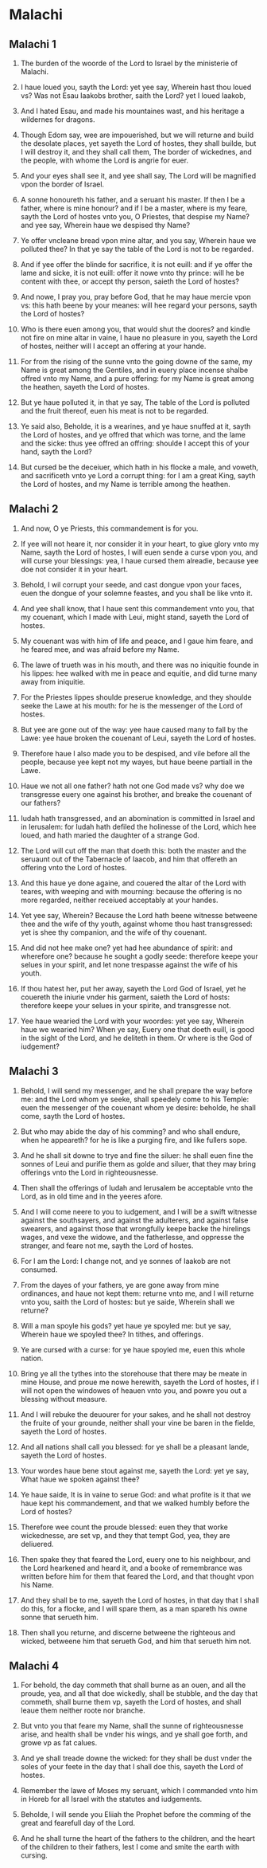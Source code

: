 # Malachi

## Malachi 1

1. The burden of the woorde of the Lord to Israel by the ministerie of Malachi.

2. I haue loued you, sayth the Lord: yet yee say, Wherein hast thou loued vs? Was not Esau Iaakobs brother, saith the Lord? yet I loued Iaakob,

3. And I hated Esau, and made his mountaines wast, and his heritage a wildernes for dragons.

4. Though Edom say, wee are impouerished, but we will returne and build the desolate places, yet sayeth the Lord of hostes, they shall builde, but I will destroy it, and they shall call them, The border of wickednes, and the people, with whome the Lord is angrie for euer.

5. And your eyes shall see it, and yee shall say, The Lord will be magnified vpon the border of Israel.

6. A sonne honoureth his father, and a seruant his master. If then I be a father, where is mine honour? and if I be a master, where is my feare, sayth the Lord of hostes vnto you, O Priestes, that despise my Name? and yee say, Wherein haue we despised thy Name?

7. Ye offer vncleane bread vpon mine altar, and you say, Wherein haue we polluted thee? In that ye say the table of the Lord is not to be regarded.

8. And if yee offer the blinde for sacrifice, it is not euill: and if ye offer the lame and sicke, it is not euill: offer it nowe vnto thy prince: will he be content with thee, or accept thy person, saieth the Lord of hostes?

9. And nowe, I pray you, pray before God, that he may haue mercie vpon vs: this hath beene by your meanes: will hee regard your persons, sayth the Lord of hostes?

10. Who is there euen among you, that would shut the doores? and kindle not fire on mine altar in vaine, I haue no pleasure in you, sayeth the Lord of hostes, neither will I accept an offering at your hande.

11. For from the rising of the sunne vnto the going downe of the same, my Name is great among the Gentiles, and in euery place incense shalbe offred vnto my Name, and a pure offering: for my Name is great among the heathen, sayeth the Lord of hostes.

12. But ye haue polluted it, in that ye say, The table of the Lord is polluted and the fruit thereof, euen his meat is not to be regarded.

13. Ye said also, Beholde, it is a wearines, and ye haue snuffed at it, sayth the Lord of hostes, and ye offred that which was torne, and the lame and the sicke: thus yee offred an offring: shoulde I accept this of your hand, sayth the Lord?

14. But cursed be the deceiuer, which hath in his flocke a male, and voweth, and sacrificeth vnto ye Lord a corrupt thing: for I am a great King, sayth the Lord of hostes, and my Name is terrible among the heathen.  

## Malachi 2

1. And now, O ye Priests, this commandement is for you.

2. If yee will not heare it, nor consider it in your heart, to giue glory vnto my Name, sayth the Lord of hostes, I will euen sende a curse vpon you, and will curse your blessings: yea, I haue cursed them alreadie, because yee doe not consider it in your heart.

3. Behold, I wil corrupt your seede, and cast dongue vpon your faces, euen the dongue of your solemne feastes, and you shall be like vnto it.

4. And yee shall know, that I haue sent this commandement vnto you, that my couenant, which I made with Leui, might stand, sayeth the Lord of hostes.

5. My couenant was with him of life and peace, and I gaue him feare, and he feared mee, and was afraid before my Name.

6. The lawe of trueth was in his mouth, and there was no iniquitie founde in his lippes: hee walked with me in peace and equitie, and did turne many away from iniquitie.

7. For the Priestes lippes shoulde preserue knowledge, and they shoulde seeke the Lawe at his mouth: for he is the messenger of the Lord of hostes.

8. But yee are gone out of the way: yee haue caused many to fall by the Lawe: yee haue broken the couenant of Leui, sayeth the Lord of hostes.

9. Therefore haue I also made you to be despised, and vile before all the people, because yee kept not my wayes, but haue beene partiall in the Lawe.

10. Haue we not all one father? hath not one God made vs? why doe we transgresse euery one against his brother, and breake the couenant of our fathers?

11. Iudah hath transgressed, and an abomination is committed in Israel and in Ierusalem: for Iudah hath defiled the holinesse of the Lord, which hee loued, and hath maried the daughter of a strange God.

12. The Lord will cut off the man that doeth this: both the master and the seruaunt out of the Tabernacle of Iaacob, and him that offereth an offering vnto the Lord of hostes.

13. And this haue ye done againe, and couered the altar of the Lord with teares, with weeping and with mourning: because the offering is no more regarded, neither receiued acceptably at your handes.

14. Yet yee say, Wherein? Because the Lord hath beene witnesse betweene thee and the wife of thy youth, against whome thou hast transgressed: yet is shee thy companion, and the wife of thy couenant.

15. And did not hee make one? yet had hee abundance of spirit: and wherefore one? because he sought a godly seede: therefore keepe your selues in your spirit, and let none trespasse against the wife of his youth.

16. If thou hatest her, put her away, sayeth the Lord God of Israel, yet he couereth the iniurie vnder his garment, saieth the Lord of hosts: therefore keepe your selues in your spirite, and transgresse not.

17. Yee haue wearied the Lord with your woordes: yet yee say, Wherein haue we wearied him? When ye say, Euery one that doeth euill, is good in the sight of the Lord, and he deliteth in them. Or where is the God of iudgement?  

## Malachi 3

1. Behold, I will send my messenger, and he shall prepare the way before me: and the Lord whom ye seeke, shall speedely come to his Temple: euen the messenger of the couenant whom ye desire: beholde, he shall come, sayth the Lord of hostes.

2. But who may abide the day of his comming? and who shall endure, when he appeareth? for he is like a purging fire, and like fullers sope.

3. And he shall sit downe to trye and fine the siluer: he shall euen fine the sonnes of Leui and purifie them as golde and siluer, that they may bring offerings vnto the Lord in righteousnesse.

4. Then shall the offerings of Iudah and Ierusalem be acceptable vnto the Lord, as in old time and in the yeeres afore.

5. And I will come neere to you to iudgement, and I will be a swift witnesse against the southsayers, and against the adulterers, and against false swearers, and against those that wrongfully keepe backe the hirelings wages, and vexe the widowe, and the fatherlesse, and oppresse the stranger, and feare not me, sayth the Lord of hostes.

6. For I am the Lord: I change not, and ye sonnes of Iaakob are not consumed.

7. From the dayes of your fathers, ye are gone away from mine ordinances, and haue not kept them: returne vnto me, and I will returne vnto you, saith the Lord of hostes: but ye saide, Wherein shall we returne?

8. Will a man spoyle his gods? yet haue ye spoyled me: but ye say, Wherein haue we spoyled thee? In tithes, and offerings.

9. Ye are cursed with a curse: for ye haue spoyled me, euen this whole nation.

10. Bring ye all the tythes into the storehouse that there may be meate in mine House, and proue me nowe herewith, sayeth the Lord of hostes, if I will not open the windowes of heauen vnto you, and powre you out a blessing without measure.

11. And I will rebuke the deuourer for your sakes, and he shall not destroy the fruite of your grounde, neither shall your vine be baren in the fielde, sayeth the Lord of hostes.

12. And all nations shall call you blessed: for ye shall be a pleasant lande, sayeth the Lord of hostes.

13. Your wordes haue bene stout against me, sayeth the Lord: yet ye say, What haue we spoken against thee?

14. Ye haue saide, It is in vaine to serue God: and what profite is it that we haue kept his commandement, and that we walked humbly before the Lord of hostes?

15. Therefore wee count the proude blessed: euen they that worke wickednesse, are set vp, and they that tempt God, yea, they are deliuered.

16. Then spake they that feared the Lord, euery one to his neighbour, and the Lord hearkened and heard it, and a booke of remembrance was written before him for them that feared the Lord, and that thought vpon his Name.

17. And they shall be to me, sayeth the Lord of hostes, in that day that I shall do this, for a flocke, and I will spare them, as a man spareth his owne sonne that serueth him.

18. Then shall you returne, and discerne betweene the righteous and wicked, betweene him that serueth God, and him that serueth him not.  

## Malachi 4

1. For behold, the day commeth that shall burne as an ouen, and all the proude, yea, and all that doe wickedly, shall be stubble, and the day that commeth, shall burne them vp, sayeth the Lord of hostes, and shall leaue them neither roote nor branche.

2. But vnto you that feare my Name, shall the sunne of righteousnesse arise, and health shall be vnder his wings, and ye shall goe forth, and growe vp as fat calues.

3. And ye shall treade downe the wicked: for they shall be dust vnder the soles of your feete in the day that I shall doe this, sayeth the Lord of hostes.

4. Remember the lawe of Moses my seruant, which I commanded vnto him in Horeb for all Israel with the statutes and iudgements.

5. Beholde, I will sende you Eliiah the Prophet before the comming of the great and fearefull day of the Lord.

6. And he shall turne the heart of the fathers to the children, and the heart of the children to their fathers, lest I come and smite the earth with cursing.   